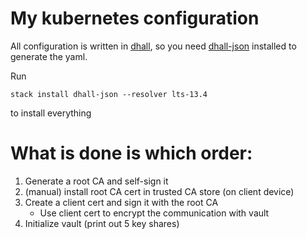 # My kubernetes configuration

All configuration is written in [dhall](https://github.com/dhall-lang/dhall-lang), so you need [dhall-json](https://github.com/dhall-lang/dhall-haskell) installed to generate the yaml.

Run
```
stack install dhall-json --resolver lts-13.4
```
to install everything

# What is done is which order:

1. Generate a root CA and self-sign it
2. (manual) install root CA cert in trusted CA store (on client device)
3. Create a client cert and sign it with the root CA
    - Use client cert to encrypt the communication with vault
4. Initialize vault (print out 5 key shares)
